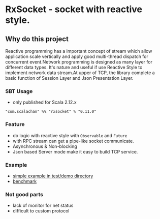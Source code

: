 # RxSocket - socket with reactive style.

## Why do this project
Reactive programming has a important concept of stream which allow application scale vertically and apply good multi-thread dispatch for concurrent event.Network programming is designed as many layer for different data types. It's nature and useful if use Reactive Style to implement network data stream.At upper of TCP, the library complete a basic function of Session Layer and Json Presentation Layer.

### SBT Usage
- only published for Scala 2.12.x
```
"com.scalachan" %% "rxsocket" % "0.11.0"
```

### Feature
- do logic with reactive style with `Observable` and `Future`
- with RPC stream can get a pipe-like socket communicate.
- Asynchronous & Non-blocking
- Json based Server mode make it easy to build TCP service.

### Example
- [simple example in test/demo directory](https://github.com/LoranceChen/RxSocket/tree/master/src/test/scala/demo)
- [benchmark](https://github.com/LoranceChen/RxSocket/tree/master/src/test/scala/benchmark)

### Not good parts
- lack of monitor for net status
- difficult to custom protocol

